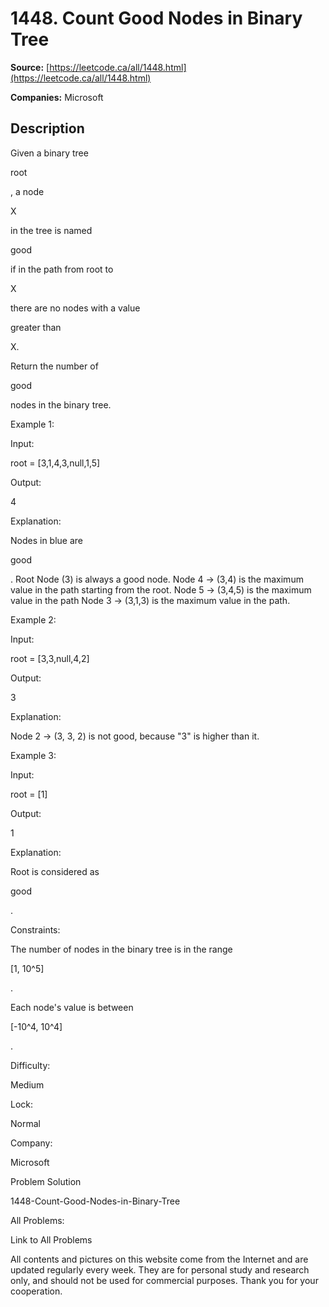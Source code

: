 # 1448. Count Good Nodes in Binary Tree

**Source:** [https://leetcode.ca/all/1448.html](https://leetcode.ca/all/1448.html)

**Companies:** Microsoft

## Description

Given a binary tree

root

, a node

X

in the tree is
            named

good

if in the path from root to

X

there are no
            nodes with a value

greater than

X.

Return the number of

good

nodes in the binary tree.

Example 1:

Input:

root = [3,1,4,3,null,1,5]

Output:

4

Explanation:

Nodes in blue are

good

.
Root Node (3) is always a good node.
Node 4 -> (3,4) is the maximum value in the path starting from the root.
Node 5 -> (3,4,5) is the maximum value in the path
Node 3 -> (3,1,3) is the maximum value in the path.

Example 2:

Input:

root = [3,3,null,4,2]

Output:

3

Explanation:

Node 2 -> (3, 3, 2) is not good, because "3" is higher than it.

Example 3:

Input:

root = [1]

Output:

1

Explanation:

Root is considered as

good

.

Constraints:

The number of nodes in the binary tree is in the range

[1,
                    10^5]

.

Each node's value is between

[-10^4, 10^4]

.

Difficulty:

Medium

Lock:

Normal

Company:

Microsoft

Problem Solution

1448-Count-Good-Nodes-in-Binary-Tree

All Problems:

Link to All Problems

All contents and pictures on this website come from the Internet and are updated regularly every week. They are for personal study and research only, and should not be used for commercial purposes. Thank you for your cooperation.

